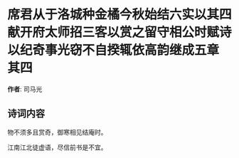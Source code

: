 # 席君从于洛城种金橘今秋始结六实以其四献开府太师招三客以赏之留守相公时赋诗以纪奇事光窃不自揆辄依高韵继成五章  其四

**作者**: 司马光

## 诗词内容

物不须多且赏奇，御寒相见结庵时。

江南江北徒虚语，尽信前书是不宜。

